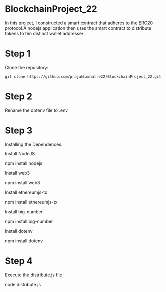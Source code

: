 # BlockchainProject_22
In this project, I constructed a smart contract that adheres to the ERC20 protocol.A nodejs application then uses the smart contract to distribute tokens to ten distinct wallet addresses. 


# Step 1
Clone the repository:



    git clone https://github.com/prajaktamhatre22/BlockchainProject_22.git




# Step 2
Rename the dotenv file to .env



# Step 3
Installing the Dependences:



Install NodeJS



npm install nodejs



Install web3



npm install web3

Install ethereumjs-tx



npm install ethereumjs-tx



Install big-number



npm install big-number



Install dotenv



npm install dotenv



# Step 4



Execute the distribute.js file



node distribute.js
